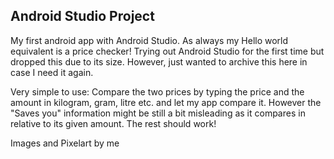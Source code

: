 ## Android Studio Project

My first android app with Android Studio. As always my Hello world equivalent is a price checker!
Trying out Android Studio for the first time but dropped this due to its size. However, just wanted to archive this here in case I need it again.

Very simple to use: Compare the two prices by typing the price and the amount in kilogram, gram, litre etc. and let my app compare it.
However the "Saves you" information might be still a bit misleading as it compares in relative to its given amount. 
The rest should work!

Images and Pixelart by me
